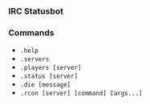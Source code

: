 ### IRC Statusbot ###

### Commands ###
+ `.help`
+ `.servers`
+ `.players [server]`
+ `.status [server]`
+ `.die [message]`
+ `.rcon [server] [command] [args...]`
